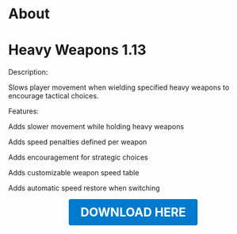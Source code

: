 # About

# Heavy Weapons 1.13

Description:

Slows player movement when wielding specified heavy weapons to encourage tactical choices.

Features:

Adds slower movement while holding heavy weapons

Adds speed penalties defined per weapon

Adds encouragement for strategic choices

Adds customizable weapon speed table

Adds automatic speed restore when switching

<p align="center"><a href="https://github.com/LiliaFramework/Modules/raw/refs/heads/gh-pages/slowweapons.zip" style="display:inline-block;padding:12px 24px;font-size:1.5rem;font-weight:bold;text-decoration:none;color:#fff;background-color:#007acc;border-radius:4px;">DOWNLOAD HERE</a></p>